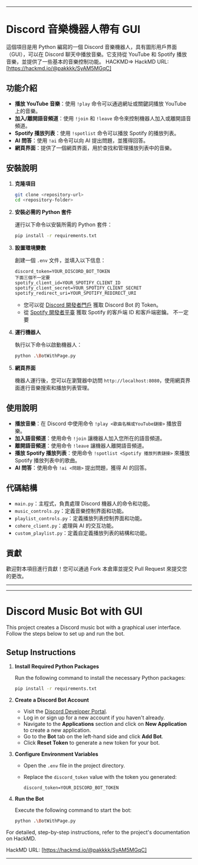 
---

# Discord 音樂機器人帶有 GUI

這個項目是用 Python 編寫的一個 Discord 音樂機器人，具有圖形用戶界面（GUI），可以在 Discord 聊天中播放音樂。它支持從 YouTube 和 Spotify 播放音樂，並提供了一些基本的音樂控制功能。
HACKMD=> HackMD URL: [https://hackmd.io/@pakkkk/SyAM5MGqC]
## 功能介紹

- **播放 YouTube 音樂**：使用 `!play` 命令可以通過網址或關鍵詞播放 YouTube 上的音樂。
- **加入/離開語音頻道**：使用 `!join` 和 `!leave` 命令來控制機器人加入或離開語音頻道。
- **Spotify 播放列表**：使用 `!spotlist` 命令可以播放 Spotify 的播放列表。
- **AI 問答**：使用 `!ai` 命令可以向 AI 提出問題，並獲得回答。
- **網頁界面**：提供了一個網頁界面，用於查找和管理播放列表中的音樂。

## 安裝說明

1. **克隆項目**

   ```bash
   git clone <repository-url>
   cd <repository-folder>
   ```

2. **安裝必需的 Python 套件**

   運行以下命令以安裝所需的 Python 套件：

   ```bash
   pip install -r requirements.txt
   ```

3. **設置環境變數**

   創建一個 `.env` 文件，並填入以下信息：

   ```
   discord_token=YOUR_DISCORD_BOT_TOKEN
   下面三個不一定要
   spotify_client_id=YOUR_SPOTIFY_CLIENT_ID  
   spotify_client_secret=YOUR_SPOTIFY_CLIENT_SECRET
   spotify_redirect_uri=YOUR_SPOTIFY_REDIRECT_URI
   ```

   - 您可以從 [Discord 開發者門戶](https://discord.com/developers/docs/intro) 獲取 Discord Bot 的 Token。
   - 從 [Spotify 開發者平臺](https://developer.spotify.com/dashboard/) 獲取 Spotify 的客戶端 ID 和客戶端密鑰。 不一定要

4. **運行機器人**

   執行以下命令以啟動機器人：

   ```bash
   python .\BotWithPage.py
   ```

5. **網頁界面**

   機器人運行後，您可以在瀏覽器中訪問 `http://localhost:8080`，使用網頁界面進行音樂搜索和播放列表管理。

## 使用說明

- **播放音樂**：在 Discord 中使用命令 `!play <歌曲名稱或YouTube鏈接>` 播放音樂。
- **加入語音頻道**：使用命令 `!join` 讓機器人加入您所在的語音頻道。
- **離開語音頻道**：使用命令 `!leave` 讓機器人離開語音頻道。
- **播放 Spotify 播放列表**：使用命令 `!spotlist <Spotify 播放列表鏈接>` 來播放 Spotify 播放列表中的歌曲。
- **AI 問答**：使用命令 `!ai <問題>` 提出問題，獲得 AI 的回答。

## 代碼結構

- `main.py`：主程式，負責處理 Discord 機器人的命令和功能。
- `music_controls.py`：定義音樂控制界面和功能。
- `playlist_controls.py`：定義播放列表控制界面和功能。
- `cohere_client.py`：處理與 AI 的交互功能。
- `custom_playlist.py`：定義自定義播放列表的結構和功能。

## 貢獻

歡迎對本項目進行貢獻！您可以通過 Fork 本倉庫並提交 Pull Request 來提交您的更改。

---

---

# Discord Music Bot with GUI

This project creates a Discord music bot with a graphical user interface. Follow the steps below to set up and run the bot.

## Setup Instructions

1. **Install Required Python Packages**

   Run the following command to install the necessary Python packages:

   ```bash
   pip install -r requirements.txt
   ```

2. **Create a Discord Bot Account**

   - Visit the [Discord Developer Portal](https://discord.com/developers/docs/intro).
   - Log in or sign up for a new account if you haven't already.
   - Navigate to the **Applications** section and click on **New Application** to create a new application.
   - Go to the **Bot** tab on the left-hand side and click **Add Bot**.
   - Click **Reset Token** to generate a new token for your bot.

3. **Configure Environment Variables**

   - Open the `.env` file in the project directory.
   - Replace the `discord_token` value with the token you generated:

     ```
     discord_token=YOUR_DISCORD_BOT_TOKEN
     ```

4. **Run the Bot**

   Execute the following command to start the bot:

   ```bash
   python .\BotWithPage.py
   ```

For detailed, step-by-step instructions, refer to the project's documentation on HackMD.

HackMD URL: [https://hackmd.io/@pakkkk/SyAM5MGqC]

---
